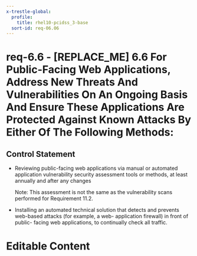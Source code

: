```yaml
---
x-trestle-global:
  profile:
    title: rhel10-pcidss_3-base
  sort-id: req-06.06
---
```


# req-6.6 - \[REPLACE_ME\] 6.6 For Public-Facing Web Applications, Address New Threats And Vulnerabilities On An Ongoing Basis And Ensure These Applications Are Protected Against Known Attacks By Either Of The Following Methods:

## Control Statement

* Reviewing public-facing web applications via manual or automated
  application vulnerability security assessment tools or methods, at least annually
  and after any changes

  Note: This assessment is not the same as the vulnerability
  scans performed for Requirement 11.2.

* Installing an automated technical solution that detects and prevents
  web-based attacks (for example, a web- application firewall) in
  front of public- facing web applications, to continually check all traffic.

# Editable Content

<!-- Make additions and edits below -->
<!-- The above represents the contents of the control as received by the profile, prior to additions. -->
<!-- If the profile makes additions to the control, they will appear below. -->
<!-- The above markdown may not be edited but you may edit the content below, and/or introduce new additions to be made by the profile. -->
<!-- If there is a yaml header at the top, parameter values may be edited. Use --set-parameters to incorporate the changes during assembly. -->
<!-- The content here will then replace what is in the profile for this control, after running profile-assemble. -->
<!-- The current profile has no added parts for this control, but you may add new ones here. -->
<!-- Each addition must have a heading either of the form ## Control my_addition_name -->
<!-- or ## Part a. (where the a. refers to one of the control statement labels.) -->
<!-- "## Control" parts are new parts added after the statement part. -->
<!-- "## Part" parts are new parts added into the top-level statement part with that label. -->
<!-- Subparts may be added with nested hash levels of the form ### My Subpart Name -->
<!-- underneath the parent ## Control or ## Part being added -->
<!-- See https://oscal-compass.github.io/compliance-trestle/tutorials/ssp_profile_catalog_authoring/ssp_profile_catalog_authoring for guidance. -->
